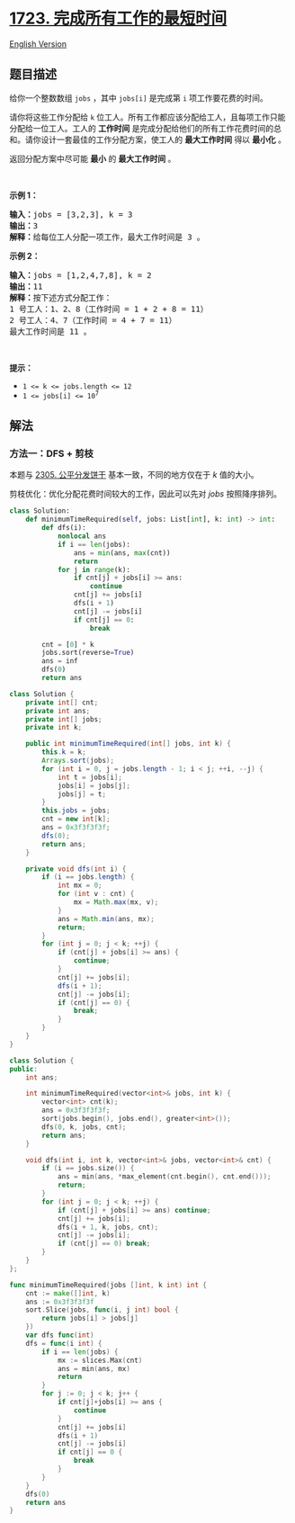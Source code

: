 # [1723. 完成所有工作的最短时间](https://leetcode.cn/problems/find-minimum-time-to-finish-all-jobs)

[English Version](/solution/1700-1799/1723.Find%20Minimum%20Time%20to%20Finish%20All%20Jobs/README_EN.md)

## 题目描述

<!-- 这里写题目描述 -->

<p>给你一个整数数组 <code>jobs</code> ，其中 <code>jobs[i]</code> 是完成第 <code>i</code> 项工作要花费的时间。</p>

<p>请你将这些工作分配给 <code>k</code> 位工人。所有工作都应该分配给工人，且每项工作只能分配给一位工人。工人的 <strong>工作时间</strong> 是完成分配给他们的所有工作花费时间的总和。请你设计一套最佳的工作分配方案，使工人的 <strong>最大工作时间</strong> 得以 <strong>最小化</strong> 。</p>

<p>返回分配方案中尽可能 <strong>最小</strong> 的 <strong>最大工作时间</strong> 。</p>

<p> </p>

<p><strong>示例 1：</strong></p>

<pre>
<strong>输入：</strong>jobs = [3,2,3], k = 3
<strong>输出：</strong>3
<strong>解释：</strong>给每位工人分配一项工作，最大工作时间是 3 。
</pre>

<p><strong>示例 2：</strong></p>

<pre>
<strong>输入：</strong>jobs = [1,2,4,7,8], k = 2
<strong>输出：</strong>11
<strong>解释：</strong>按下述方式分配工作：
1 号工人：1、2、8（工作时间 = 1 + 2 + 8 = 11）
2 号工人：4、7（工作时间 = 4 + 7 = 11）
最大工作时间是 11 。</pre>

<p> </p>

<p><strong>提示：</strong></p>

<ul>
	<li><code>1 <= k <= jobs.length <= 12</code></li>
	<li><code>1 <= jobs[i] <= 10<sup>7</sup></code></li>
</ul>

## 解法

### 方法一：DFS + 剪枝

本题与 [2305. 公平分发饼干](/solution/2300-2399/2305.Fair%20Distribution%20of%20Cookies/README.md) 基本一致，不同的地方仅在于 $k$ 值的大小。

剪枝优化：优化分配花费时间较大的工作，因此可以先对 $jobs$ 按照降序排列。

<!-- tabs:start -->

```python
class Solution:
    def minimumTimeRequired(self, jobs: List[int], k: int) -> int:
        def dfs(i):
            nonlocal ans
            if i == len(jobs):
                ans = min(ans, max(cnt))
                return
            for j in range(k):
                if cnt[j] + jobs[i] >= ans:
                    continue
                cnt[j] += jobs[i]
                dfs(i + 1)
                cnt[j] -= jobs[i]
                if cnt[j] == 0:
                    break

        cnt = [0] * k
        jobs.sort(reverse=True)
        ans = inf
        dfs(0)
        return ans
```

```java
class Solution {
    private int[] cnt;
    private int ans;
    private int[] jobs;
    private int k;

    public int minimumTimeRequired(int[] jobs, int k) {
        this.k = k;
        Arrays.sort(jobs);
        for (int i = 0, j = jobs.length - 1; i < j; ++i, --j) {
            int t = jobs[i];
            jobs[i] = jobs[j];
            jobs[j] = t;
        }
        this.jobs = jobs;
        cnt = new int[k];
        ans = 0x3f3f3f3f;
        dfs(0);
        return ans;
    }

    private void dfs(int i) {
        if (i == jobs.length) {
            int mx = 0;
            for (int v : cnt) {
                mx = Math.max(mx, v);
            }
            ans = Math.min(ans, mx);
            return;
        }
        for (int j = 0; j < k; ++j) {
            if (cnt[j] + jobs[i] >= ans) {
                continue;
            }
            cnt[j] += jobs[i];
            dfs(i + 1);
            cnt[j] -= jobs[i];
            if (cnt[j] == 0) {
                break;
            }
        }
    }
}
```

```cpp
class Solution {
public:
    int ans;

    int minimumTimeRequired(vector<int>& jobs, int k) {
        vector<int> cnt(k);
        ans = 0x3f3f3f3f;
        sort(jobs.begin(), jobs.end(), greater<int>());
        dfs(0, k, jobs, cnt);
        return ans;
    }

    void dfs(int i, int k, vector<int>& jobs, vector<int>& cnt) {
        if (i == jobs.size()) {
            ans = min(ans, *max_element(cnt.begin(), cnt.end()));
            return;
        }
        for (int j = 0; j < k; ++j) {
            if (cnt[j] + jobs[i] >= ans) continue;
            cnt[j] += jobs[i];
            dfs(i + 1, k, jobs, cnt);
            cnt[j] -= jobs[i];
            if (cnt[j] == 0) break;
        }
    }
};
```

```go
func minimumTimeRequired(jobs []int, k int) int {
	cnt := make([]int, k)
	ans := 0x3f3f3f3f
	sort.Slice(jobs, func(i, j int) bool {
		return jobs[i] > jobs[j]
	})
	var dfs func(int)
	dfs = func(i int) {
		if i == len(jobs) {
			mx := slices.Max(cnt)
			ans = min(ans, mx)
			return
		}
		for j := 0; j < k; j++ {
			if cnt[j]+jobs[i] >= ans {
				continue
			}
			cnt[j] += jobs[i]
			dfs(i + 1)
			cnt[j] -= jobs[i]
			if cnt[j] == 0 {
				break
			}
		}
	}
	dfs(0)
	return ans
}
```

<!-- tabs:end -->

<!-- end -->
